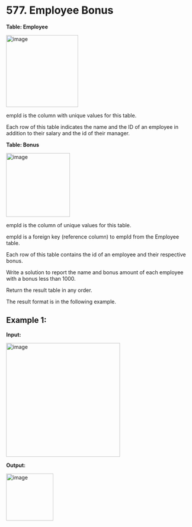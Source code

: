# 577. Employee Bonus

**Table: Employee**

<img width="194" alt="image" src="https://github.com/user-attachments/assets/e94c3634-46c5-4ab4-86c5-6bf013356a01" />

empId is the column with unique values for this table.

Each row of this table indicates the name and the ID of an employee in addition to their salary and the id of their manager.
 

**Table: Bonus**

<img width="172" alt="image" src="https://github.com/user-attachments/assets/52742921-61ac-41f9-a65e-91164dbec703" />

empId is the column of unique values for this table.

empId is a foreign key (reference column) to empId from the Employee table.

Each row of this table contains the id of an employee and their respective bonus.
 

Write a solution to report the name and bonus amount of each employee with a bonus less than 1000.

Return the result table in any order.

The result format is in the following example.

 

## Example 1:

**Input:**

<img width="307" alt="image" src="https://github.com/user-attachments/assets/2c81999e-9ab9-483f-a34e-0f635fc04bda" />

**Output:**

<img width="127" alt="image" src="https://github.com/user-attachments/assets/61856e9c-294d-49c1-9145-19c58c6fa003" />
